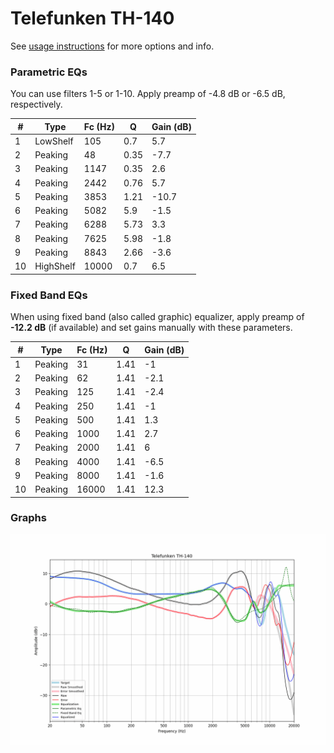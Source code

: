 # Telefunken TH-140
See [usage instructions](https://github.com/jaakkopasanen/AutoEq#usage) for more options and info.

### Parametric EQs
You can use filters 1-5 or 1-10. Apply preamp of -4.8 dB or -6.5 dB, respectively.

|   # | Type      |   Fc (Hz) |    Q |   Gain (dB) |
|-----|-----------|-----------|------|-------------|
|   1 | LowShelf  |       105 | 0.7  |         5.7 |
|   2 | Peaking   |        48 | 0.35 |        -7.7 |
|   3 | Peaking   |      1147 | 0.35 |         2.6 |
|   4 | Peaking   |      2442 | 0.76 |         5.7 |
|   5 | Peaking   |      3853 | 1.21 |       -10.7 |
|   6 | Peaking   |      5082 | 5.9  |        -1.5 |
|   7 | Peaking   |      6288 | 5.73 |         3.3 |
|   8 | Peaking   |      7625 | 5.98 |        -1.8 |
|   9 | Peaking   |      8843 | 2.66 |        -3.6 |
|  10 | HighShelf |     10000 | 0.7  |         6.5 |

### Fixed Band EQs
When using fixed band (also called graphic) equalizer, apply preamp of **-12.2 dB** (if available) and set gains manually with these parameters.

|   # | Type    |   Fc (Hz) |    Q |   Gain (dB) |
|-----|---------|-----------|------|-------------|
|   1 | Peaking |        31 | 1.41 |        -1   |
|   2 | Peaking |        62 | 1.41 |        -2.1 |
|   3 | Peaking |       125 | 1.41 |        -2.4 |
|   4 | Peaking |       250 | 1.41 |        -1   |
|   5 | Peaking |       500 | 1.41 |         1.3 |
|   6 | Peaking |      1000 | 1.41 |         2.7 |
|   7 | Peaking |      2000 | 1.41 |         6   |
|   8 | Peaking |      4000 | 1.41 |        -6.5 |
|   9 | Peaking |      8000 | 1.41 |        -1.6 |
|  10 | Peaking |     16000 | 1.41 |        12.3 |

### Graphs
![](./Telefunken%20TH-140.png)
